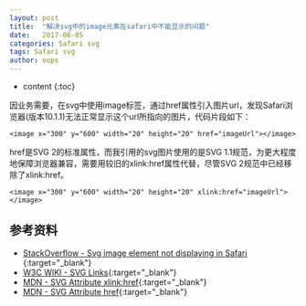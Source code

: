 ```yaml
---
layout: post
title:  "解决svg中的image元素在safari中不能显示的问题"
date:   2017-06-05
categories: Safari svg
tags: Safari svg
author: oops
---
```


* content
{:toc}

因业务需要，在svg中使用image标签，通过href属性引入图片url，发现Safari浏览器(版本10.1.1)无法正常显示这个url所指向的图片，代码片段如下：
```
<image x="300" y="600" width="20" height="20" href="imageUrl"></image>
```
href是SVG 2的标准属性，而我引用的svg图片使用的是SVG 1.1规范，为更大程度地保障浏览器兼容，需要用较旧的xlink:href属性代替，尽管SVG 2规范中已经移除了xlink:href。
```
<image x="300" y="600" width="20" height="20" xlink:href="imageUrl"></image>
```
## 参考资料
* [StackOverflow - Svg image element not displaying in Safari
](https://stackoverflow.com/questions/27245673/svg-image-element-not-displaying-in-safari){:target="_blank"}
* [W3C WIKI - SVG Links](https://www.w3.org/wiki/SVG_Links){:target="_blank"}
* [MDN - SVG Attribute xlink:href](https://developer.mozilla.org/en-US/docs/Web/SVG/Attribute/xlink:href){:target="_blank"}
* [MDN - SVG Attribute href](https://developer.mozilla.org/en-US/docs/Web/SVG/Attribute/href){:target="_blank"}